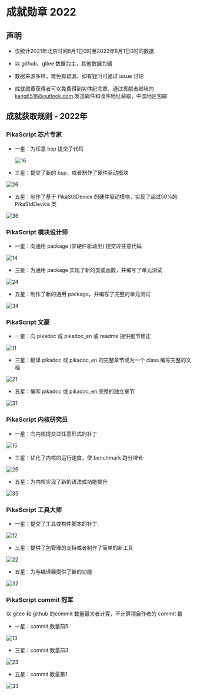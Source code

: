 # 成就勋章 2022

## 声明

- 仅统计2021年北京时间8月1日0时至2022年8月1日0时的数据

- 以 github、gitee 数据为主，其他数据为辅

- 数据来源多样，难免有疏漏，如有疑问可通过 issue 讨论

- 成就勋章获得者可以免费得到实体纪念章，通过贡献者邮箱向 liang6516@outlook.com 发送邮件和收件地址获取，中国地区包邮

## 成就获取规则 - 2022年

### PikaScript 芯片专家

- 一星：为任意 bsp 提交了代码

  ![16](assets\16.png)

- 三星：提交了新的 bsp，或者制作了硬件驱动模块

![26](assets\26.png)

- 五星：制作了基于 PikaStdDevice  的硬件驱动模块，实现了超过50%的 PikaStdDevice 类

![36](assets\36.png)

### PikaScript 模块设计师

- 一星：向通用 package (非硬件驱动型) 提交过任意代码

![14](assets\14.png)

- 三星：为通用  package 实现了新的类或函数，并编写了单元测试

![24](assets\24.png)

- 五星：制作了新的通用 package，并编写了完整的单元测试

![34](assets\34.png)

### PikaScript 文豪

- 一星：向 pikadoc 或 pikadoc_en 或 readme 提供细节修正

![11](assets\11.png)

- 三星：翻译 pikadoc 或 pikadoc_en 的完整章节或为一个 class 编写完整的文档

![21](assets\21.png)

- 五星：编写 pikadoc 或 pikadoc_en 完整的独立章节

![31](assets\31.png)

### PikaScript 内核研究员

- 一星：向内核提交过任意形式的补丁

![15](assets\15.png)

- 三星：优化了内核的运行速度，使 benchmark 跑分增长

![25](assets\25.png)

- 五星：为内核实现了新的语法或功能提升

![35](assets\35.png)

### PikaScript 工具大师

- 一星：提交了工具或构件脚本的补丁:

![12](assets\12.png)

- 三星：提供了包管理的支持或者制作了简单的新工具

![22](assets\22.png)

- 五星：为与编译器提供了新的功能

![32](assets\32.png)

### PikaScript commit 冠军

以 gitee 和 github 的commit 数量最大者计算，不计算项目作者的 commit 数

- 一星：commit 数量前5

![13](assets\13.png)

- 三星：commit 数量前3

![23](assets\23.png)

- 五星：commit 数量第1

![33](assets\33.png)
